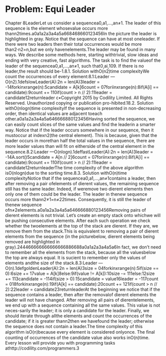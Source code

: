 # Problem: Equi Leader

Chapter 8LeaderLet us consider a sequencea0,a1,...,an≠1. The leader of this sequence is the element whosevalue occurs more thann2times.a0a1a2a3a4a5a668468660123456In the picture the leader is highlighted in gray. Notice that the sequence can have at most oneleader. If there were two leaders then their total occurrences would be more than2·n2=n,but we only havenelements.The leader may be found in many ways. We describe some methods here, starting withtrivial, slow ideas and ending with very creative, fast algorithms. The task is to ﬁnd the valueof the leader of the sequencea0,a1,...,an≠1, such that0˛ai˛109. If there is no leader,the result should be-1.8.1. Solution withO(n2)time complexityWe count the occurrences of every element:8.1:Leader —O(n2).1defslowLeader(A):2n = len(A)3leader = -14forkinxrange(n):5candidate = A[k]6count = 07foriinxrange(n):8if(A[i] == candidate):9count += 110if(count > n // 2):11leader = candidate12returnleader
c•Copyright 2015 by Codility Limited. All Rights Reserved. Unauthorized copying or publication pro-hibited.18.2. Solution withO(nlogn)time complexityIf the sequence is presented in non-decreasing order, then identical values are adjacent toeach other.a0a1a2a3a4a5a646666880123456Having sorted the sequence, we can easily count slices of the same values and ﬁnd the leaderin a smarter way. Notice that if the leader occurs somewhere in our sequence, then it mustoccur at indexn2(the central element). This is because, given that the leader occurs in morethan half the total values in the sequence, there are more leader values than will ﬁt on eitherside of the central element in the sequence.8.2:Leader —O(nlogn).1deffastLeader(A):2n = len(A)3leader = -14A.sort()5candidate = A[n // 2]6count = 07foriinxrange(n):8if(A[i] == candidate):9count += 110if(count > n // 2):11leader = candidate12returnleaderThe time complexity of the above algorithm isO(nlogn)due to the sorting time.8.3. Solution withO(n)time complexityNotice that if the sequencea0,a1,...,an≠1contains a leader, then after removing a pair ofelements of di erent values, the remaining sequence still has the same leader. Indeed, if weremove two di erent elements then only one of them could be the leader. The leader in thenew sequence occurs more thann2≠1=n≠22times. Consequently, it is still the leader of thenew sequence ofn≠2elements.a0a1a2a3a4a5a646666880123456Removing pairs of di erent elements is not trivial. Let’s create an empty stack onto whichwe will be pushing consecutive elements. After each such operation we check whether the twoelements at the top of the stack are di erent. If they are, we remove them from the stack.This is equivalent to removing a pair of di erent elements from the sequence (in the picturebelow, di erent elements being removed are highlighted in gray).244466666666666666886688a0a1a2a3a4a5a6In fact, we don’t need to remember all the elements from the stack, because all the valuesbelow the top are always equal. It is su cient to remember only the values of elements andthe size of the stack.8.3:Leader —O(n).1defgoldenLeader(A):2n = len(A)3size = 04forkinxrange(n):5if(size == 0):6size += 17value = A[k]8else:9if(value != A[k]):10size -= 111else:12size += 113candidate = -114if(size > 0):15candidate = value16leader = -117count = 018forkinxrange(n):19if(A[k] == candidate):20count += 121if(count > n // 2):22leader = candidate23returnleaderAt the beginning we notice that if the sequence contains a leader, then after the removalof di erent elements the leader will not have changed. After removing all pairs of di erentelements, we end up with a sequence containing all the same values. This value is not neces-sarily the leader; it is only a candidate for the leader. Finally, we should iterate through allthe elements and count the occurrences of the candidate; if it is greater thann2then we havefound the leader; otherwise the sequence does not contain a leader.The time complexity of this algorithm isO(n)because every element is considered onlyonce. The ﬁnal counting of occurrences of the candidate value also works inO(n)time.
Every lesson will provide you with programming tasks athttp://codility.com/programmers.3